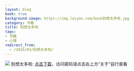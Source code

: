 ```yaml
---
layout: blog
book: true
background-image: https://img.locyoo.com/book别想太多啦.jpg
category: 书籍
title: 别想太多啦
tags:
- 书籍
- 心理
redirect_from:
  - /2024/03/别想太多啦/
---
```

![](https://img.locyoo.com/book别想太多啦.jpg)
别想太多啦: <a name = "ref1" href="https://url18.ctfile.com/f/50983618-1269463177-c78d42?p=3619">点击下载</a>，访问密码请点击右上方“关于”自行查看